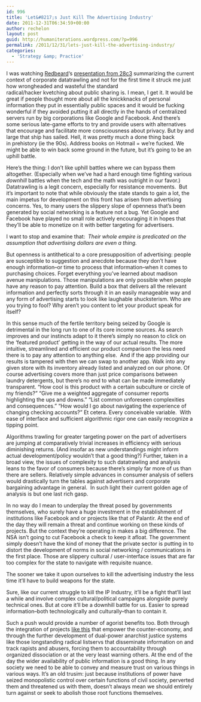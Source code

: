 ```yaml
---
id: 996
title: 'Let&#8217;s Just Kill The Advertising Industry'
date: 2011-12-31T06:34:59+00:00
author: rechelon
layout: post
guid: http://humaniterations.wordpress.com/?p=996
permalink: /2011/12/31/lets-just-kill-the-advertising-industry/
categories:
  - 'Strategy &amp; Practice'
---
```

I was watching [Redbeard](http://www.brianredbeard.com/)&#8216;s [presentation from 28c3](http://www.youtube.com/watch?v=OEUlrCVgN0U) summarizing the current context of corporate datatrawling and not for the first time it struck me just how wrongheaded and wasteful the standard radical/hacker kvetching about public sharing is. I mean, I get it. It would be great if people thought more about all the knickknacks of personal information they put in essentially public spaces and it would be fucking wonderful if they avoided putting it all directly in the hands of centralized servers run by big corporations like Google and Facebook. And there&#8217;s some serious late-game efforts to try and provide users with alternatives that encourage and facilitate more consciousness about privacy. But by and large that ship has sailed. Hell, it was pretty much a done thing back in prehistory (ie the 90s). Address books on Hotmail = we&#8217;re fucked. We might be able to win back some ground in the future, but it&#8217;s going to be an uphill battle.

Here&#8217;s the thing: I don&#8217;t like uphill battles where we can bypass them altogether. (Especially when we&#8217;ve had a hard enough time fighting various _downhill_ battles when the tech and the math was outright in our favor.) Datatrawling is a legit concern, especially for resistance movements.  But it&#8217;s important to note that while obviously the state stands to gain a lot, the main impetus for development on this front has arisen from advertising concerns. Yes, to many users the slippery slope of openness that&#8217;s been generated by social networking is a feature not a bug. Yet Google and Facebook have played no small role actively encouraging it in hopes that they&#8217;ll be able to monetize on it with better targeting for advertisers.

I want to stop and examine that:  _Their whole empire is predicated on the assumption that advertising dollars are even a thing._

But openness is antithetical to a core presupposition of advertising: people are susceptible to suggestion and anecdote because they don&#8217;t have enough information&#8211;or time to process that information&#8211;when it comes to purchasing choices. Forget everything you&#8217;ve learned about madison avenue manipulations. Those manipulations are only possible when people have any reason to pay attention. Build a box that delivers all the relevant information and perfectly sorts through it in an easily manageable way and any form of advertising starts to look like laughable shucksterism. Who are you trying to fool? Why aren&#8217;t you content to let your product speak for itself?

In this sense much of the fertile territory being seized by Google is detrimental in the long run to one of its core income sources. As search improves and our instincts adapt to it there&#8217;s simply no reason to click on the &#8216;featured product&#8217; getting in the way of our actual results. The more intuitive, streamlined and efficient our product comparison the less need there is to pay any attention to anything else.  And if the app providing our results is tampered with then we can swap to another app. Walk into any given store with its inventory already listed and analyzed on our phone. Of course advertising covers more than just price comparisons between laundry detergents, but there&#8217;s no end to what can be made immediately transparent. &#8220;How cool is this product with a certain subculture or circle of my friends?&#8221; &#8220;Give me a weighted aggregate of consumer reports highlighting the ups and downs.&#8221; &#8220;List common unforeseen complexities and consequences.&#8221; &#8220;How would I go about navigating the experience of changing checking accounts?&#8221; Et cetera. Every conceivable variable.  With ease of interface and sufficient algorithmic rigor one can easily recognize a tipping point.

Algorithms trawling for greater targeting power on the part of advertisers are jumping at comparatively trivial increases in efficiency with serious diminishing returns. (And insofar as new understandings might inform actual development/policy wouldn&#8217;t that a good thing?) Further, taken in a broad view, the issues of complexity to such datatrawling and analysis leans to the favor of consumers because there&#8217;s simply far more of us than there are sellers. Relatively simple advances in consumer analysis of sellers would drastically turn the tables against advertisers and corporate bargaining advantage in general.  In such light their current golden age of analysis is but one last rich gasp.

In no way do I mean to underplay the threat posed by governments themselves, who surely have a huge investment in the establishment of institutions like Facebook and or projects like that of Palantir. At the end of the day they will remain a threat and continue working on these kinds of projects. But the context they&#8217;re operating in makes a big difference. The NSA isn&#8217;t going to cut Facebook a check to keep it afloat. The government simply doesn&#8217;t have the kind of money that the private sector is putting in to distort the development of norms in social networking / communications in the first place. Those are slippery cultural / user-interface issues that are far too complex for the state to navigate with requisite nuance.

The sooner we take it upon ourselves to kill the advertising industry the less time it&#8217;ll have to build weapons for the state.

Sure, like our current struggle to kill the IP Industry, it&#8217;ll be a fight that&#8217;ll last a while and involve complex cultural/political campaigns alongside purely technical ones. But at core it&#8217;ll be a downhill battle for us. Easier to spread information&#8211;both technologically and culturally&#8211;than to contain it.

Such a push would provide a number of agorist benefits too. Both through the integration of projects [like this](http://freedomengineering.org/2011/12/value-flow-connections/) that empower the counter-economy, and through the further development of dual-power anarchist justice systems like those longstanding radical listservs that disseminate information on and track rapists and abusers, forcing them to accountability through organized dissociation or at the very least warning others. At the end of the day the wider availability of public information is a good thing. In any society we need to be able to convey and measure trust on various things in various ways. It&#8217;s an old trusim: just because institutions of power have seized monopolistic control over certain functions of civil society, perverted them and threatened us with them, doesn&#8217;t always mean we should entirely turn against or seek to abolish those root functions themselves.
